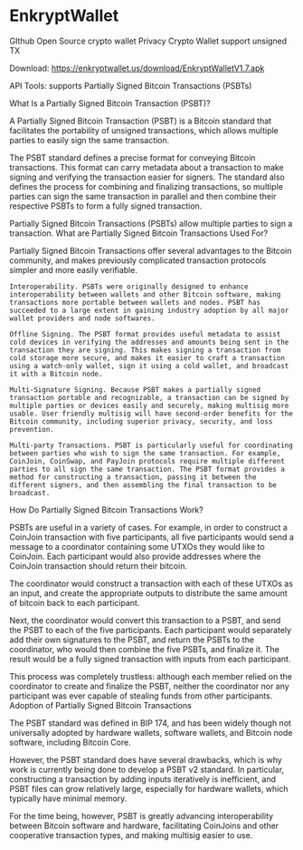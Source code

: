 # EnkryptWallet
GIthub Open Source crypto wallet
Privacy Crypto Wallet support unsigned TX

Download: https://enkryptwallet.us/download/EnkryptWalletV1.7.apk



API Tools: supports Partially Signed Bitcoin Transactions (PSBTs)

What Is a Partially Signed Bitcoin Transaction (PSBT)?

A Partially Signed Bitcoin Transaction (PSBT) is a Bitcoin standard that facilitates the portability of unsigned transactions, which allows multiple parties to easily sign the same transaction.

The PSBT standard defines a precise format for conveying Bitcoin transactions. This format can carry metadata about a transaction to make signing and verifying the transaction easier for signers. The standard also defines the process for combining and finalizing transactions, so multiple parties can sign the same transaction in parallel and then combine their respective PSBTs to form a fully signed transaction.

Partially Signed Bitcoin Transactions (PSBTs) allow multiple parties to sign a transaction.
What are Partially Signed Bitcoin Transactions Used For?

Partially Signed Bitcoin Transactions offer several advantages to the Bitcoin community, and makes previously complicated transaction protocols simpler and more easily verifiable.

    Interoperability. PSBTs were originally designed to enhance interoperability between wallets and other Bitcoin software, making transactions more portable between wallets and nodes. PSBT has succeeded to a large extent in gaining industry adoption by all major wallet providers and node softwares.

    Offline Signing. The PSBT format provides useful metadata to assist cold devices in verifying the addresses and amounts being sent in the transaction they are signing. This makes signing a transaction from cold storage more secure, and makes it easier to craft a transaction using a watch-only wallet, sign it using a cold wallet, and broadcast it with a Bitcoin node.

    Multi-Signature Signing. Because PSBT makes a partially signed transaction portable and recognizable, a transaction can be signed by multiple parties or devices easily and securely, making multisig more usable. User friendly multisig will have second-order benefits for the Bitcoin community, including superior privacy, security, and loss prevention.

    Multi-party Transactions. PSBT is particularly useful for coordinating between parties who wish to sign the same transaction. For example, CoinJoin, CoinSwap, and PayJoin protocols require multiple different parties to all sign the same transaction. The PSBT format provides a method for constructing a transaction, passing it between the different signers, and then assembling the final transaction to be broadcast.

How Do Partially Signed Bitcoin Transactions Work?

PSBTs are useful in a variety of cases. For example, in order to construct a CoinJoin transaction with five participants, all five participants would send a message to a coordinator containing some UTXOs they would like to CoinJoin. Each participant would also provide addresses where the CoinJoin transaction should return their bitcoin.

The coordinator would construct a transaction with each of these UTXOs as an input, and create the appropriate outputs to distribute the same amount of bitcoin back to each participant.

Next, the coordinator would convert this transaction to a PSBT, and send the PSBT to each of the five participants. Each participant would separately add their own signatures to the PSBT, and return the PSBTs to the coordinator, who would then combine the five PSBTs, and finalize it. The result would be a fully signed transaction with inputs from each participant.

This process was completely trustless: although each member relied on the coordinator to create and finalize the PSBT, neither the coordinator nor any participant was ever capable of stealing funds from other participants.
Adoption of Partially Signed Bitcoin Transactions

The PSBT standard was defined in BIP 174, and has been widely though not universally adopted by hardware wallets, software wallets, and Bitcoin node software, including Bitcoin Core.

However, the PSBT standard does have several drawbacks, which is why work is currently being done to develop a PSBT v2 standard. In particular, constructing a transaction by adding inputs iteratively is inefficient, and PSBT files can grow relatively large, especially for hardware wallets, which typically have minimal memory.

For the time being, however, PSBT is greatly advancing interoperability between Bitcoin software and hardware, facilitating CoinJoins and other cooperative transaction types, and making multisig easier to use.
